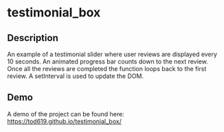 # testimonial_box

## Description

An example of a testimonial slider where user reviews are displayed every 10 seconds. An animated progress bar counts down to the next review. Once all the reviews are completed the function loops back to the first review. A setInterval is used to update the DOM.

## Demo

A demo of the project can be found here: https://tod619.github.io/testimonial_box/
